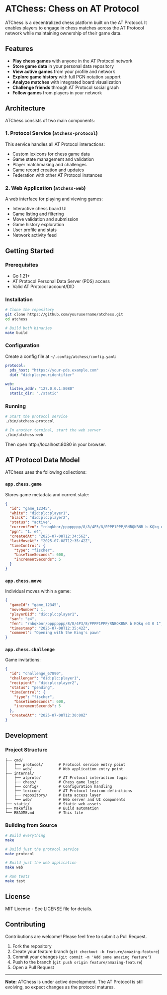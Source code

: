 # ATChess: Chess on AT Protocol

ATChess is a decentralized chess platform built on the AT Protocol. It enables players to engage in chess matches across the AT Protocol network while maintaining ownership of their game data.

## Features

- **Play chess games** with anyone in the AT Protocol network
- **Store game data** in your personal data repository
- **View active games** from your profile and network
- **Explore game history** with full PGN notation support
- **Analyze matches** with integrated board visualization
- **Challenge friends** through AT Protocol social graph
- **Follow games** from players in your network

## Architecture

ATChess consists of two main components:

### 1. Protocol Service (`atchess-protocol`)

This service handles all AT Protocol interactions:

- Custom lexicons for chess game data
- Game state management and validation
- Player matchmaking and challenges
- Game record creation and updates
- Federation with other AT Protocol instances

### 2. Web Application (`atchess-web`)

A web interface for playing and viewing games:

- Interactive chess board UI
- Game listing and filtering
- Move validation and submission
- Game history exploration
- User profile and stats
- Network activity feed

## Getting Started

### Prerequisites

- Go 1.21+
- AT Protocol Personal Data Server (PDS) access
- Valid AT Protocol account/DID

### Installation

```bash
# Clone the repository
git clone https://github.com/yourusername/atchess.git
cd atchess

# Build both binaries
make build
```

### Configuration

Create a config file at `~/.config/atchess/config.yaml`:

```yaml
protocol:
  pds_host: "https://your-pds.example.com"
  did: "did:plc:youridentifier"
  
web:
  listen_addr: "127.0.0.1:8080"
  static_dir: "./static"
```

### Running

```bash
# Start the protocol service
./bin/atchess-protocol

# In another terminal, start the web server
./bin/atchess-web
```

Then open http://localhost:8080 in your browser.

## AT Protocol Data Model

ATChess uses the following collections:

### `app.chess.game`

Stores game metadata and current state:

```json
{
  "id": "game_12345",
  "white": "did:plc:player1",
  "black": "did:plc:player2",
  "status": "active",
  "currentFen": "rnbqkbnr/pppppppp/8/8/4P3/8/PPPP1PPP/RNBQKBNR b KQkq e3 0 1",
  "pgn": "1. e4",
  "createdAt": "2025-07-08T12:34:56Z",
  "lastMoveAt": "2025-07-08T12:35:42Z",
  "timeControl": {
    "type": "fischer",
    "baseTimeSeconds": 600,
    "incrementSeconds": 5
  }
}
```

### `app.chess.move`

Individual moves within a game:

```json
{
  "gameId": "game_12345",
  "moveNumber": 1,
  "playerDid": "did:plc:player1",
  "san": "e4",
  "fen": "rnbqkbnr/pppppppp/8/8/4P3/8/PPPP1PPP/RNBQKBNR b KQkq e3 0 1",
  "timestamp": "2025-07-08T12:35:42Z",
  "comment": "Opening with the King's pawn"
}
```

### `app.chess.challenge`

Game invitations:

```json
{
  "id": "challenge_67890",
  "challenger": "did:plc:player1",
  "recipient": "did:plc:player2",
  "status": "pending",
  "timeControl": {
    "type": "fischer",
    "baseTimeSeconds": 600,
    "incrementSeconds": 5
  },
  "createdAt": "2025-07-08T12:30:00Z"
}
```

## Development

### Project Structure

```
├── cmd/
│   ├── protocol/       # Protocol service entry point
│   └── web/            # Web application entry point
├── internal/
│   ├── atproto/        # AT Protocol interaction logic
│   ├── chess/          # Chess game logic
│   ├── config/         # Configuration handling
│   ├── lexicon/        # AT Protocol lexicon definitions
│   ├── repository/     # Data access layer
│   └── web/            # Web server and UI components
├── static/             # Static web assets
├── Makefile            # Build automation
└── README.md           # This file
```

### Building from Source

```bash
# Build everything
make

# Build just the protocol service
make protocol

# Build just the web application
make web

# Run tests
make test
```

## License

MIT License - See LICENSE file for details.

## Contributing

Contributions are welcome! Please feel free to submit a Pull Request.

1. Fork the repository
2. Create your feature branch (`git checkout -b feature/amazing-feature`)
3. Commit your changes (`git commit -m 'Add some amazing feature'`)
4. Push to the branch (`git push origin feature/amazing-feature`)
5. Open a Pull Request

---

**Note:** ATChess is under active development. The AT Protocol is still evolving, so expect changes as the protocol matures.
